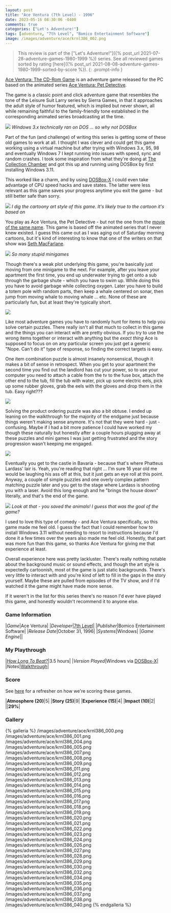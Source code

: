 ```yaml
---
layout: post
title: "Ace Ventura (7th Level) - 1996"
date: 2023-05-16 08:30:06 -0400
comments: true
categories: ["Let's Adventure!"]
tags: [adventure, "7th Level", "Bomico Entertainment Software"]
image: /images/adventure/ace/krnl386_002.png
---
```

> This review is part of the ["Let's Adventure!"]({% post_url 2021-07-28-adventure-games-1980-1999 %}) series. See all reviewed games sorted by rating [here]({% post_url 2021-08-08-adventure-games-1980-1999-sorted-by-score %}).
{: .prompt-info }

[Ace Ventura: The CD-Rom Game](https://en.wikipedia.org/wiki/Ace_Ventura:_The_CD-Rom_Game) is an adventure game released for the PC based on the animated series [Ace Ventura: Pet Detective](https://en.wikipedia.org/wiki/Ace_Ventura:_Pet_Detective_(TV_series)).

The game is a classic point and click adventure game that resembles the tone of the Leisure Suit Larry series by Sierra Games, in that it approaches the adult style of humor featured, which is implied but never shown, all while remaining faithful to the family-friendly tone established in the corresponding animated series broadcasting at the time.

![](/images/adventure/ace/krnl386_025.png)
_Windows 3.x technically ran on DOS ... so why not DOSBox_

Part of the fun (and challenge) of writing this series is getting some of these old games to work at all. I thought I was clever and could get this game working using a virtual machine but after trying with Windows 3.x, 95, 98 and eventually Windows 7 I kept running into issues with speed, sync and random crashes. I took some inspiration from what they're doing at [The Collection Chamber](https://collectionchamber.blogspot.com/p/adventure.html) and got this up and running using DOSBox by first installing Windows 3.11.

This worked like a charm, and by using [DOSBox-X](https://dosbox-x.com/) I could even take advantage of CPU speed hacks and save states. The latter were less relevant as this game saves your progress anytime you exit the game - but still better safe than sorry.

![](/images/adventure/ace/krnl386_003.png)
_I dig the cartoony art style of this game. It's likely true to the cartoon it's based on_

You play as Ace Ventura, the Pet Detective - but not the one from the [movie of the same name](https://www.imdb.com/title/tt0109040/?ref_=nv_sr_srsg_0_tt_6_nm_2_q_ace%2520ventura). This game is based off the animated series that I never knew existed. I guess this came out as I was aging out of Saturday morning cartoons, but it's kind of interesting to know that one of the writers on that show was [Seth MacFarlane](https://en.wikipedia.org/wiki/Seth_MacFarlane).

![](/images/adventure/ace/krnl386_006.png)
_So many stupid minigames_

Though there's a weak plot underlying this game, you're basically just moving from one minigame to the next. For example, after you leave your apartment the first time, you end up underwater trying to get onto a sub through the garbage shute - which you have to swim up. While doing this you have to avoid garbage while collecting oxygen. Later you have to build a totem pole with random parts, then keep a whale centered on sonar, then jump from moving whale to moving whale ... etc. None of these are particularly fun, but at least they're typically short.

![](/images/adventure/ace/krnl386_010.png)

Like most adventure games you have to randomly hunt for items to help you solve certain puzzles. There really isn't all that much to collect in this game and the things you can interact with are pretty obvious. If you try to use the wrong items together or interact with anything but the _exact thing_ Ace is supposed to focus on on any particular screen you just get a generic "Nope. Can't do it" type of response, so finding the correct targets is easy.

One item combination puzzle is almost insanely nonsensical, though it makes a bit of sense in retrospect. When you get to your apartment the second time you find out the landlord has cut your power, so to use your computer you need to attach a cable from the tv to the fuse box, attach the other end to the tub, fill the tub with water, pick up some electric eels, pick up some rubber gloves, grab the eels with the gloves and drop them in the tub. Easy right???

![](/images/adventure/ace/krnl386_031.png)

Solving the product ordering puzzle was also a bit obtuse. I ended up leaning on the walkthrough for the majority of the endgame just because things weren't making sense anymore. It's not that they were hard - just - confusing. Maybe if I had a bit more patience I could have worked my though these naturally but honestly after a couple hours plugging away at these puzzles and mini games I was just getting frustrated and the story progression wasn't keeping me engaged.

![](/images/adventure/ace/krnl386_033.png)

Eventually you get to the castle in Bavaria - because that's where Phatteus Lardass' lair is. Yeah, you're reading that right ... I'm sure 16 year old me would be laughing his ass off at this, but it just gets an eye roll at this point. Anyway, a couple of simple puzzles and one overly complex pattern matching puzzle later and you get to the stage where Lardass is shooting you with a laser. Avoid this long enough and he "brings the house down" literally, and that's the end of the game.

![](/images/adventure/ace/krnl386_039.png)
_Look at that - you saved the animals! I guess that was the goal of the game?_

I used to love this type of comedy - and Ace Ventura specifically, so this game made me feel old. I guess the fact that I could remember how to install Windows 3.11 without needing to resort to instructions because I'd done it a few times over the years also made me feel old. Honestly, that part was more fun than this game, so thanks Ace Ventura for giving me that experience at least.

Overall experience here was pretty lackluster. There's really nothing notable about the background music or sound effects, and though the art style is expectedly cartoonish, most ot the game is just static backgrounds. There's very little to interact with and you're kind of left to fill in the gaps in the story yourself. Maybe these are pulled from episodes of the TV show, and if I'd watched it the game might have made more sense.

If it weren't in the list for this series there's no reason I'd ever have played this game, and honestly wouldn't recommend it to anyone else.

### Game Information

|*Game*|Ace Ventura|
|*Developer*|[7th Level](https://en.wikipedia.org/wiki/7th_Level)|
|*Publisher*|Bomico Entertainment Software|
|*Release Date*|October 31, 1996|
|*Systems*|Windows|
|*Game Engine*||

### My Playthrough

|[*How Long To Beat?*](https://howlongtobeat.com/game/16664)|3.5 hours|
|*Version Played*|Windows via [DOSBox-X](https://dosbox-x.com/)|
|*Notes*|[Walkthrough](https://www.walkthroughking.com/text/aceventura.aspx)|

### Score

See [here](https://www.alexbevi.com/blog/2021/07/28/adventure-games-1980-1999/#scoring) for a refresher on how we're scoring these games.

|**Atmosphere (20)**|5|
|**Story (25)**|9|
|**Experience (15)**|4|
|**Impact (10)**|2|
||**29%**|

### Gallery

{% galleria %}
/images/adventure/ace/krnl386_000.png
/images/adventure/ace/krnl386_001.png
/images/adventure/ace/krnl386_004.png
/images/adventure/ace/krnl386_005.png
/images/adventure/ace/krnl386_007.png
/images/adventure/ace/krnl386_008.png
/images/adventure/ace/krnl386_009.png
/images/adventure/ace/krnl386_011.png
/images/adventure/ace/krnl386_012.png
/images/adventure/ace/krnl386_013.png
/images/adventure/ace/krnl386_014.png
/images/adventure/ace/krnl386_015.png
/images/adventure/ace/krnl386_016.png
/images/adventure/ace/krnl386_017.png
/images/adventure/ace/krnl386_018.png
/images/adventure/ace/krnl386_019.png
/images/adventure/ace/krnl386_020.png
/images/adventure/ace/krnl386_021.png
/images/adventure/ace/krnl386_022.png
/images/adventure/ace/krnl386_023.png
/images/adventure/ace/krnl386_024.png
/images/adventure/ace/krnl386_026.png
/images/adventure/ace/krnl386_027.png
/images/adventure/ace/krnl386_028.png
/images/adventure/ace/krnl386_029.png
/images/adventure/ace/krnl386_030.png
/images/adventure/ace/krnl386_032.png
/images/adventure/ace/krnl386_034.png
/images/adventure/ace/krnl386_035.png
/images/adventure/ace/krnl386_036.png
/images/adventure/ace/krnl386_037.png
/images/adventure/ace/krnl386_038.png
/images/adventure/ace/krnl386_040.png
{% endgalleria %}